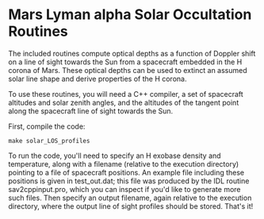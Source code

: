 # Mars Lyman alpha Solar Occultation Routines

The included routines compute optical depths as a function of Doppler shift on a line of sight towards the Sun from a spacecraft embedded in the H corona of Mars. These optical depths can be used to extinct an assumed solar line shape and derive properties of the H corona. 

To use these routines, you will need a C++ compiler, a set of spacecraft altitudes and solar zenith angles, and the altitudes of the tangent point along the spacecraft line of sight towards the Sun. 

First, compile the code:

	make solar_LOS_profiles

To run the code, you'll need to specify an H exobase density and temperature, along with a filename (relative to the execution directory) pointing to a file of spacecraft positions. An example file including these positions is given in test_out.dat; this file was produced by the IDL routine sav2cppinput.pro, which you can inspect if you'd like to generate more such files. Then specify an output filename, again relative to the execution directory, where the output line of sight profiles should be stored. That's it!
